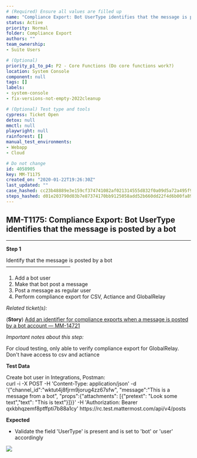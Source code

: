 ```yaml
---
# (Required) Ensure all values are filled up
name: "Compliance Export: Bot UserType identifies that the message is posted by a bot"
status: Active
priority: Normal
folder: Compliance Export
authors: ""
team_ownership: 
- Suite Users

# (Optional)
priority_p1_to_p4: P2 - Core Functions (Do core functions work?)
location: System Console
component: null
tags: []
labels: 
- system-console
- fix-versions-not-empty-2022cleanup

# (Optional) Test type and tools
cypress: Ticket Open
detox: null
mmctl: null
playwright: null
rainforest: []
manual_test_environments: 
- Webapp
- Cloud

# Do not change
id: 4058905
key: MM-T1175
created_on: "2020-01-22T19:26:30Z"
last_updated: ""
case_hashed: cc23b48889e3e159cf374741082af021314555d832f0a09d5a72a495f99f2ce39c9f32ee80f24cf061902954928b061d
steps_hashed: d01e203790d03b7e87374170bb9125058add52b660dd22f4d6b00fa89bbd88ba4db4a9f9435ef3733f2b89a1839749ff
---
```


<!-- (Auto-generated) Based on frontmatter's "key" and "name" -->

## MM-T1175: Compliance Export: Bot UserType identifies that the message is posted by a bot

---

**Step 1**

Identify that the message is posted by a bot\
–––––––––––––––––––––––––

1. Add a bot user
2. Make that bot post a message
3. Post a message as regular user
4. Perform compliance export for CSV, Actiance and GlobalRelay

_Related ticket(s):_

(**Story**) [Add an identifier for compliance exports when a message is posted by a bot account — MM-14721](https://mattermost.atlassian.net/browse/MM-14721)

_Important notes about this step:_

For cloud testing, only able to verify compliance export for GlobalRelay. Don't have access to csv and actiance

**Test Data**

Create bot user in Integrations, Postman:\
curl -i -X POST -H 'Content-Type: application/json' -d '{"channel\_id":"wktut4j8fjrm9jorug4zz67sfw", "message":"This is a message from a bot", "props":{"attachments": \[{"pretext": "Look some text","text": "This is text"}]}}' -H 'Authorization: Bearer qxkbhqzemf8ptffpti7b88a1cy' https\://rc.test.mattermost.com/api/v4/posts

**Expected**

- Validate the field 'UserType' is present and is set to 'bot' or 'user' accordingly

![](https://smartbear-tm4j-prod-us-west-2-attachment-rich-text.s3.us-west-2.amazonaws.com/embedded-f3277290f945470c4add5d21ef3dc7ca7b74388fc7152bfb6b99ae58c66a95a8-1605087499894-Screen+Shot+2020-11-11+at+1.37.22+AM.png)
